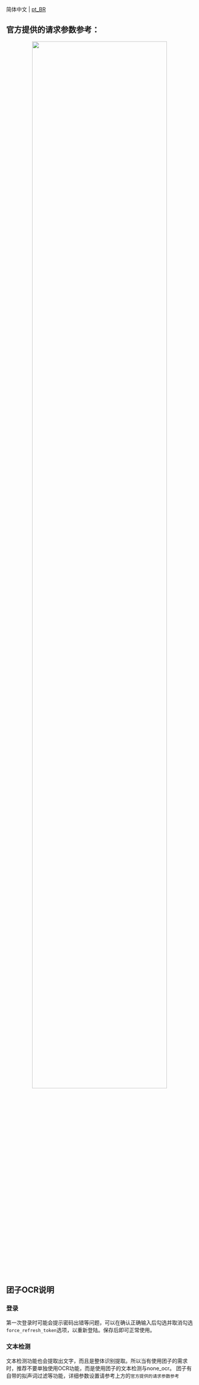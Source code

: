 简体中文 | [pt_BR](../doc/Manual_TuanziOCR_pt-BR.md)

## 官方提供的请求参数参考：
<p align = "center">
<img src="https://github.com/PiDanShouRouZhouXD/BallonsTranslator/assets/38401147/3c3985e9-f36e-41fb-af94-d6a8088e5ccd" width="85%" height="85%">

</p>

## 团子OCR说明

### 登录
第一次登录时可能会提示密码出错等问题，可以在确认正确输入后勾选并取消勾选`force_refresh_token`选项，以重新登陆。保存后即可正常使用。

### 文本检测
文本检测功能也会提取出文字，而且是整体识别提取。所以当有使用团子的需求时，推荐不要单独使用OCR功能，而是使用团子的文本检测与none_ocr。
团子有自带的拟声词过滤等功能，详细参数设置请参考上方的`官方提供的请求参数参考`